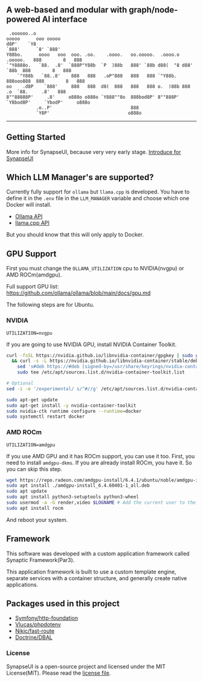 ## A web-based and modular with graph/node-powered AI interface

```
 .oooooo..o                                                                ooooo      ooo ooooo 
d8P'    `Y8                                                                `888'      `8' `888' 
Y88bo.      oooo   ooo  ooo. .oo.    .oooo.   oo.ooooo.  .oooo.o  .ooooo.   888        8   888  
`"Y8888o.   `88.  .8'  `888P"Y88b  `P  )88b   888' `88b d88(  "8 d88' `88b  888        8   888  
    `"Y88b   `88..8'    888   888   .oP"888   888   888 `"Y88b.  888ooo888  888        8   888  
oo    .d8P    `888'     888   888  d8(  888   888   888 o.  )88b 888    .o  `88.     .8'   888  
8""88888P'     .8'     o888o o888o `Y888""8o  888bod8P' 8""888P' `Y8bod8P'     `YbodP'     o888o 
           .o..P'                             888                                              
           `Y8P'                             o888o                                              
```
---
## Getting Started

More info for SynapseUI, because very very early stage. [Introduce for SynapseUI](https://github.com/par274/synapseui/blob/main/.github/introduce.md)

## Which LLM Manager's are supported?
Currently fully support for `ollama` but `llama.cpp` is developed. You have to define it in the `.env` file in the `LLM_MANAGER` variable and choose which one Docker will install.

- [Ollama API](https://github.com/par274/synapseui/tree/main/src/platform/Native/src/Adapters/Ollama)
- [llama.cpp API](https://github.com/par274/synapseui/tree/main/src/platform/Native/src/Adapters/LLamacpp)

But you should know that this will only apply to Docker.

## GPU Support
First you must change the `OLLAMA_UTILIZATION` cpu to NVIDIA(nvgpu) or AMD ROCm(amdgpu).

Full support GPU list: https://github.com/ollama/ollama/blob/main/docs/gpu.md

The following steps are for Ubuntu.

### NVIDIA
`UTILIZATION=nvgpu`

If you are going to use NVIDIA GPU, install NVIDIA Container Toolkit.

```bash
curl -fsSL https://nvidia.github.io/libnvidia-container/gpgkey | sudo gpg --dearmor -o /usr/share/keyrings/nvidia-container-toolkit-keyring.gpg \
  && curl -s -L https://nvidia.github.io/libnvidia-container/stable/deb/nvidia-container-toolkit.list | \
    sed 's#deb https://#deb [signed-by=/usr/share/keyrings/nvidia-container-toolkit-keyring.gpg] https://#g' | \
    sudo tee /etc/apt/sources.list.d/nvidia-container-toolkit.list

# Optional
sed -i -e '/experimental/ s/^#//g' /etc/apt/sources.list.d/nvidia-container-toolkit.list

sudo apt-get update
sudo apt-get install -y nvidia-container-toolkit
sudo nvidia-ctk runtime configure --runtime=docker
sudo systemctl restart docker
```

### AMD ROCm
`UTILIZATION=amdgpu`

If you use AMD GPU and it has ROCm support, you can use it too. First, you need to install `amdgpu-dkms`. If you are already install ROCm, you have it. So you can skip this step.

```bash
wget https://repo.radeon.com/amdgpu-install/6.4.1/ubuntu/noble/amdgpu-install_6.4.60401-1_all.deb
sudo apt install ./amdgpu-install_6.4.60401-1_all.deb
sudo apt update
sudo apt install python3-setuptools python3-wheel
sudo usermod -a -G render,video $LOGNAME # Add the current user to the render and video groups
sudo apt install rocm
```

And reboot your system.

## Framework
This software was developed with a custom application framework called Synaptic Framework(Par3).

This application framework is built to use a custom template engine, separate services with a container structure, and generally create native applications.

## Packages used in this project
- [Symfony/http-foundation](https://symfony.com/doc/current/components/http_foundation.html)
- [Vlucas/phpdotenv](https://github.com/vlucas/phpdotenv)
- [Nikic/fast-route](https://github.com/nikic/FastRoute)
- [Doctrine/DBAL](https://github.com/doctrine/dbal)

### License
SynapseUI is a open-source project and licensed under the MIT License(MIT). Please read the [license file](https://github.com/par274/synapseui/blob/main/license.md).